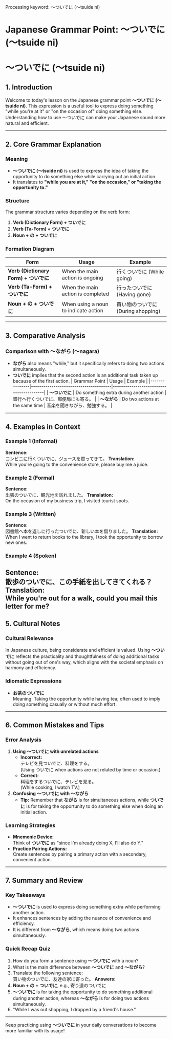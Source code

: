 Processing keyword: ～ついでに (〜tsuide ni)
# Japanese Grammar Point: ～ついでに (〜tsuide ni)
# ～ついでに (〜tsuide ni)
## 1. Introduction
Welcome to today's lesson on the Japanese grammar point **～ついでに (〜tsuide ni)**. This expression is a useful tool to express doing something "while you're at it" or "on the occasion of" doing something else. Understanding how to use ～ついでに can make your Japanese sound more natural and efficient.

---
## 2. Core Grammar Explanation
### Meaning
- **～ついでに (〜tsuide ni)** is used to express the idea of taking the opportunity to do something else while carrying out an initial action.
- It translates to **"while you are at it," "on the occasion," or "taking the opportunity to."**
### Structure
The grammar structure varies depending on the verb form:
1. **Verb (Dictionary Form) + ついでに**
2. **Verb (Ta-Form) + ついでに**
3. **Noun + の + ついでに**
### Formation Diagram
| Form                    | Usage                                   | Example                       |
|-------------------------|-----------------------------------------|-------------------------------|
| **Verb (Dictionary Form) + ついでに** | When the main action is ongoing     | 行くついでに (While going)      |
| **Verb (Ta-Form) + ついでに**        | When the main action is completed   | 行ったついでに (Having gone)     |
| **Noun + の + ついでに**             | When using a noun to indicate action | 買い物のついでに (During shopping) |
---
## 3. Comparative Analysis
### Comparison with ～ながら (〜nagara)
- **ながら** also means "while," but it specifically refers to doing two actions simultaneously.
- **ついでに** implies that the second action is an additional task taken up because of the first action.
| Grammar Point | Usage                                 | Example                                 |
|---------------|---------------------------------------|-----------------------------------------|
| **～ついでに**       | Do something extra during another action | 銀行へ行くついでに、郵便局にも寄る。             |
| **～ながら**       | Do two actions at the same time       | 音楽を聞きながら、勉強する。                    |
---
## 4. Examples in Context
### Example 1 (Informal)
**Sentence:**  
コンビニに行くついでに、ジュースを買ってきて。
**Translation:**  
While you're going to the convenience store, please buy me a juice.
### Example 2 (Formal)
**Sentence:**  
出張のついでに、観光地を訪れました。
**Translation:**  
On the occasion of my business trip, I visited tourist spots.
### Example 3 (Written)
**Sentence:**  
図書館へ本を返しに行ったついでに、新しい本を借りました。
**Translation:**  
When I went to return books to the library, I took the opportunity to borrow new ones.
### Example 4 (Spoken)
**Sentence:**  
散歩のついでに、この手紙を出してきてくれる？
**Translation:**  
While you're out for a walk, could you mail this letter for me?
---
## 5. Cultural Notes
### Cultural Relevance
In Japanese culture, being considerate and efficient is valued. Using **～ついでに** reflects the practicality and thoughtfulness of doing additional tasks without going out of one's way, which aligns with the societal emphasis on harmony and efficiency.
### Idiomatic Expressions
- **お茶のついでに**  
  Meaning: Taking the opportunity while having tea; often used to imply doing something casually or without much effort.
---
## 6. Common Mistakes and Tips
### Error Analysis
1. **Using ～ついでに with unrelated actions**
   - **Incorrect:**  
     テレビを見ついでに、料理をする。  
     (Using ついでに when actions are not related by time or occasion.)
   - **Correct:**  
     料理をするついでに、テレビを見る。  
     (While cooking, I watch TV.)
2. **Confusing ～ついでに with ～ながら**
   - **Tip:** Remember that **ながら** is for simultaneous actions, while **ついでに** is for taking the opportunity to do something else when doing an initial action.
### Learning Strategies
- **Mnemonic Device:**  
  Think of **ついでに** as "since I'm already doing X, I'll also do Y."
- **Practice Pairing Actions:**  
  Create sentences by pairing a primary action with a secondary, convenient action.
---
## 7. Summary and Review
### Key Takeaways
- **～ついでに** is used to express doing something extra while performing another action.
- It enhances sentences by adding the nuance of convenience and efficiency.
- It is different from **～ながら**, which means doing two actions simultaneously.
### Quick Recap Quiz
1. How do you form a sentence using **～ついでに** with a noun?
2. What is the main difference between **～ついでに** and **～ながら**?
3. Translate the following sentence:  
   買い物のついでに、友達の家に寄った。
**Answers:**
1. **Noun + の + ついでに**, e.g., 寄り道のついでに
2. **～ついでに** is for taking the opportunity to do something additional during another action, whereas **～ながら** is for doing two actions simultaneously.
3. "While I was out shopping, I dropped by a friend's house."
---
Keep practicing using **～ついでに** in your daily conversations to become more familiar with its usage!
